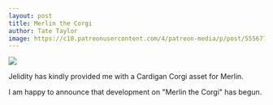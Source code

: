 ```yaml
---
layout: post
title: Merlin the Corgi
author: Tate Taylor
image: https://c10.patreonusercontent.com/4/patreon-media/p/post/55567766/92f5662bf71f4b609550e8c4c39bcda5/eyJxIjoxMDAsIndlYnAiOjB9/1.png?token-hash=A-jUYubNNOlkSKZFDI-ke4Jo8lewXUK5V27Eze3e3pE%3D&token-time=1748649600
---
```

![](https://c10.patreonusercontent.com/4/patreon-media/p/post/55567766/92f5662bf71f4b609550e8c4c39bcda5/eyJxIjoxMDAsIndlYnAiOjB9/1.png?token-hash=A-jUYubNNOlkSKZFDI-ke4Jo8lewXUK5V27Eze3e3pE%3D&token-time=1748649600)

Jelidity has kindly provided me with a Cardigan Corgi asset for Merlin.

I am happy to announce that development on "Merlin the Corgi" has begun.
